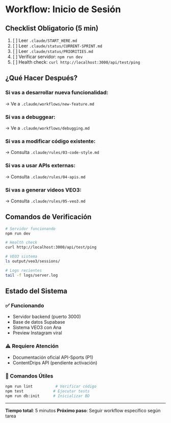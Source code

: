 # Workflow: Inicio de Sesión

## Checklist Obligatorio (5 min)

1. [ ] Leer `.claude/START_HERE.md`
2. [ ] Leer `.claude/status/CURRENT-SPRINT.md`
3. [ ] Leer `.claude/status/PRIORITIES.md`
4. [ ] Verificar servidor: `npm run dev`
5. [ ] Health check: `curl http://localhost:3000/api/test/ping`

## ¿Qué Hacer Después?

### Si vas a desarrollar nueva funcionalidad:
→ Ve a `.claude/workflows/new-feature.md`

### Si vas a debuggear:
→ Ve a `.claude/workflows/debugging.md`

### Si vas a modificar código existente:
→ Consulta `.claude/rules/03-code-style.md`

### Si vas a usar APIs externas:
→ Consulta `.claude/rules/04-apis.md`

### Si vas a generar videos VEO3:
→ Consulta `.claude/rules/05-veo3.md`

## Comandos de Verificación

```bash
# Servidor funcionando
npm run dev

# Health check
curl http://localhost:3000/api/test/ping

# VEO3 sistema
ls output/veo3/sessions/

# Logs recientes
tail -f logs/server.log
```

## Estado del Sistema

### ✅ Funcionando
- Servidor backend (puerto 3000)
- Base de datos Supabase
- Sistema VEO3 con Ana
- Preview Instagram viral

### ⚠️ Requiere Atención
- Documentación oficial API-Sports (P1)
- ContentDrips API (pendiente activación)

### 🔧 Comandos Útiles
```bash
npm run lint          # Verificar código
npm test             # Ejecutar tests
npm run db:init      # Inicializar BD
```

---

**Tiempo total**: 5 minutos
**Próximo paso**: Seguir workflow específico según tarea


